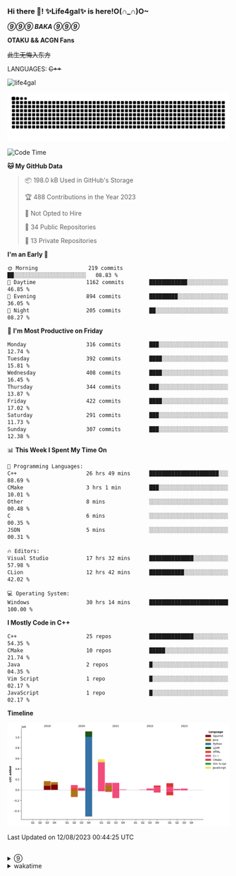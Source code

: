 ### Hi there 👋! ✨Life4gal✨ is here!O(∩_∩)O~

_**⑨⑨⑨ BAKA ⑨⑨⑨**_

**OTAKU && ACGN Fans**

~~此生无悔入东方~~

LANGUAGES: ~~C++~~

<p align="left"> <img src="https://komarev.com/ghpvc/?username=life4gal&label=Profile%20views&color=0e75b6&style=flat" alt="life4gal" /> </p>

![github contribution grid snake animation](https://raw.githubusercontent.com/Life4gal/Life4gal/snake_branch/github-contribution-grid-snake.svg)

<!--START_SECTION:waka-->
![Code Time](http://img.shields.io/badge/Code%20Time-3%2C460%20hrs%2056%20mins-blue)

**🐱 My GitHub Data** 

> 📦 198.0 kB Used in GitHub's Storage 
 > 
> 🏆 488 Contributions in the Year 2023
 > 
> 🚫 Not Opted to Hire
 > 
> 📜 34 Public Repositories 
 > 
> 🔑 13 Private Repositories 
 > 
**I'm an Early 🐤** 

```text
🌞 Morning                219 commits         ██░░░░░░░░░░░░░░░░░░░░░░░   08.83 % 
🌆 Daytime                1162 commits        ████████████░░░░░░░░░░░░░   46.85 % 
🌃 Evening                894 commits         █████████░░░░░░░░░░░░░░░░   36.05 % 
🌙 Night                  205 commits         ██░░░░░░░░░░░░░░░░░░░░░░░   08.27 % 
```
📅 **I'm Most Productive on Friday** 

```text
Monday                   316 commits         ███░░░░░░░░░░░░░░░░░░░░░░   12.74 % 
Tuesday                  392 commits         ████░░░░░░░░░░░░░░░░░░░░░   15.81 % 
Wednesday                408 commits         ████░░░░░░░░░░░░░░░░░░░░░   16.45 % 
Thursday                 344 commits         ███░░░░░░░░░░░░░░░░░░░░░░   13.87 % 
Friday                   422 commits         ████░░░░░░░░░░░░░░░░░░░░░   17.02 % 
Saturday                 291 commits         ███░░░░░░░░░░░░░░░░░░░░░░   11.73 % 
Sunday                   307 commits         ███░░░░░░░░░░░░░░░░░░░░░░   12.38 % 
```


📊 **This Week I Spent My Time On** 

```text
💬 Programming Languages: 
C++                      26 hrs 49 mins      ██████████████████████░░░   88.69 % 
CMake                    3 hrs 1 min         ███░░░░░░░░░░░░░░░░░░░░░░   10.01 % 
Other                    8 mins              ░░░░░░░░░░░░░░░░░░░░░░░░░   00.48 % 
C                        6 mins              ░░░░░░░░░░░░░░░░░░░░░░░░░   00.35 % 
JSON                     5 mins              ░░░░░░░░░░░░░░░░░░░░░░░░░   00.31 % 

🔥 Editors: 
Visual Studio            17 hrs 32 mins      ██████████████░░░░░░░░░░░   57.98 % 
CLion                    12 hrs 42 mins      ███████████░░░░░░░░░░░░░░   42.02 % 

💻 Operating System: 
Windows                  30 hrs 14 mins      █████████████████████████   100.00 % 
```

**I Mostly Code in C++** 

```text
C++                      25 repos            ██████████████░░░░░░░░░░░   54.35 % 
CMake                    10 repos            █████░░░░░░░░░░░░░░░░░░░░   21.74 % 
Java                     2 repos             █░░░░░░░░░░░░░░░░░░░░░░░░   04.35 % 
Vim Script               1 repo              █░░░░░░░░░░░░░░░░░░░░░░░░   02.17 % 
JavaScript               1 repo              █░░░░░░░░░░░░░░░░░░░░░░░░   02.17 % 
```



**Timeline**

![Lines of Code chart](https://raw.githubusercontent.com/Life4gal/Life4gal/main/assets/bar_graph.png)


 Last Updated on 12/08/2023 00:44:25 UTC
<!--END_SECTION:waka-->

<img src="https://wakatime.com/share/@Life4gal/86c21846-f841-4004-aed1-e1165eb797d6.svg?sanitize=true" alt=""/>
<img src="https://github-profile-trophy.vercel.app/?username=life4gal" alt=""/>

<details>
	<summary>⑨</summary>
	<img src="./images/⑨.jpg" alt="life4gal" />
</details>

<details>
	<summary>wakatime</summary>
	<img src="https://wakatime.com/share/@Life4gal/404666b2-d1ff-4388-94e0-a1935d341f14.svg?sanitize=true" alt=""/>
	<img src="https://wakatime.com/share/@Life4gal/972212ce-6084-4d98-a326-1997606ddf37.svg?sanitize=true" alt=""/>
	<img src="https://wakatime.com/share/@Life4gal/7ae4ead0-e1fd-412a-afcb-da977a5ae5e9.svg?sanitize=true" alt=""/>
</details>
